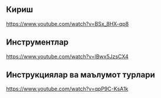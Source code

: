 ## Кириш 
https://www.youtube.com/watch?v=BSx_8HX-qp8

## Инструментлар
https://www.youtube.com/watch?v=lBwx5JzsCX4

## Инструкциялар ва маълумот турлари
https://www.youtube.com/watch?v=qpP9C-KsA1k